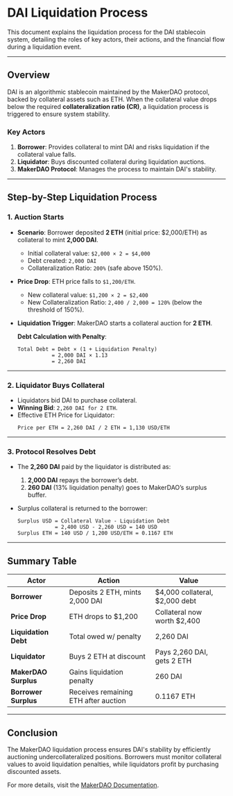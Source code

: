 # DAI Liquidation Process

This document explains the liquidation process for the DAI stablecoin system, detailing the roles of key actors, their actions, and the financial flow during a liquidation event.

---

## **Overview**

DAI is an algorithmic stablecoin maintained by the MakerDAO protocol, backed by collateral assets such as ETH. When the collateral value drops below the required **collateralization ratio (CR)**, a liquidation process is triggered to ensure system stability.

### **Key Actors**

1. **Borrower**: Provides collateral to mint DAI and risks liquidation if the collateral value falls.
2. **Liquidator**: Buys discounted collateral during liquidation auctions.
3. **MakerDAO Protocol**: Manages the process to maintain DAI's stability.

---

## **Step-by-Step Liquidation Process**

### **1. Auction Starts**

- **Scenario**: Borrower deposited **2 ETH** (initial price: $2,000/ETH) as collateral to mint **2,000 DAI**.

  - Initial collateral value: `$2,000 × 2 = $4,000`
  - Debt created: `2,000 DAI`
  - Collateralization Ratio: `200%` (safe above 150%).

- **Price Drop**: ETH price falls to `$1,200/ETH`.

  - New collateral value: `$1,200 × 2 = $2,400`
  - New Collateralization Ratio: `2,400 / 2,000 = 120%` (below the threshold of 150%).

- **Liquidation Trigger**: MakerDAO starts a collateral auction for **2 ETH**.

  **Debt Calculation with Penalty**:

  ```
  Total Debt = Debt × (1 + Liquidation Penalty)
             = 2,000 DAI × 1.13
             = 2,260 DAI
  ```

---

### **2. Liquidator Buys Collateral**

- Liquidators bid DAI to purchase collateral.
- **Winning Bid**: `2,260 DAI for 2 ETH`.
- Effective ETH Price for Liquidator:
  ```
  Price per ETH = 2,260 DAI / 2 ETH = 1,130 USD/ETH
  ```

---

### **3. Protocol Resolves Debt**

- The **2,260 DAI** paid by the liquidator is distributed as:

  1. **2,000 DAI** repays the borrower’s debt.
  2. **260 DAI** (13% liquidation penalty) goes to MakerDAO’s surplus buffer.

- Surplus collateral is returned to the borrower:
  ```
  Surplus USD = Collateral Value - Liquidation Debt
              = 2,400 USD - 2,260 USD = 140 USD
  Surplus ETH = 140 USD / 1,200 USD/ETH = 0.1167 ETH
  ```

---

## **Summary Table**

| **Actor**            | **Action**                           | **Value**                      |
| -------------------- | ------------------------------------ | ------------------------------ |
| **Borrower**         | Deposits 2 ETH, mints 2,000 DAI      | $4,000 collateral, $2,000 debt |
| **Price Drop**       | ETH drops to $1,200                  | Collateral now worth $2,400    |
| **Liquidation Debt** | Total owed w/ penalty                | 2,260 DAI                      |
| **Liquidator**       | Buys 2 ETH at discount               | Pays 2,260 DAI, gets 2 ETH     |
| **MakerDAO Surplus** | Gains liquidation penalty            | 260 DAI                        |
| **Borrower Surplus** | Receives remaining ETH after auction | 0.1167 ETH                     |

---

## **Conclusion**

The MakerDAO liquidation process ensures DAI's stability by efficiently auctioning undercollateralized positions. Borrowers must monitor collateral values to avoid liquidation penalties, while liquidators profit by purchasing discounted assets.

For more details, visit the [MakerDAO Documentation](https://docs.makerdao.com/).

